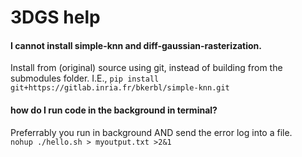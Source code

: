 # 3DGS help

#### I cannot install simple-knn and diff-gaussian-rasterization.
Install from (original) source using git, instead of building from the submodules folder.  I.E.,
`pip install git+https://gitlab.inria.fr/bkerbl/simple-knn.git`

#### how do I run code in the background in terminal?  
Preferrably you run in background AND send the error log into a file.  
`nohup ./hello.sh > myoutput.txt >2&1 `
